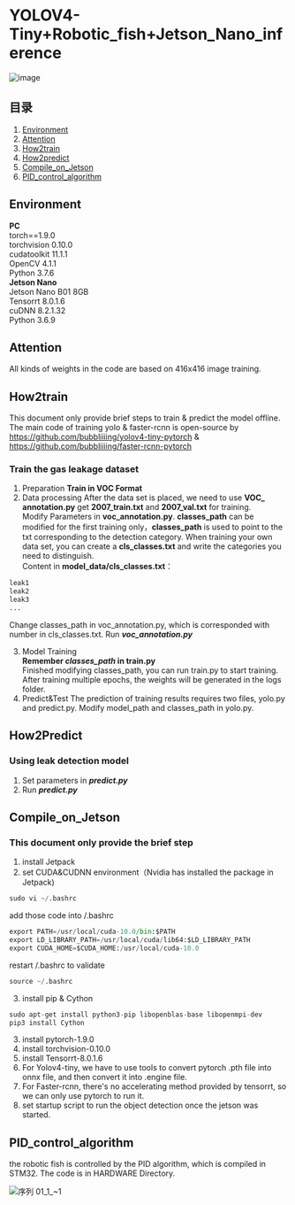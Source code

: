 # YOLOV4-Tiny+Robotic_fish+Jetson_Nano_inference


![image](https://user-images.githubusercontent.com/64571422/170802351-0e54dde1-930a-4e1f-8d18-6598bd6dd49b.png)


## 目录
1) [Environment](#Environment)
2) [Attention](#Attention)
3) [How2train](#How2train)
4) [How2predict](#How2Predict)
5) [Compile_on_Jetson](#Compile_on_Jetson)
6) [PID_control_algorithm](#PID_control_algorithm)

## Environment
**PC**\
    torch==1.9.0\
    torchvision 0.10.0\
    cudatoolkit 11.1.1\
    OpenCV 4.1.1\
    Python 3.7.6\
**Jetson Nano**\
    Jetson Nano B01 8GB\
    Tensorrt 8.0.1.6\
    cuDNN 8.2.1.32\
    Python 3.6.9
## Attention
All kinds of weights in the code are based on 416x416 image training.

## How2train
This document only provide brief steps to train & predict the model offline.
The main code of training yolo & faster-rcnn is open-source by https://github.com/bubbliiiing/yolov4-tiny-pytorch & https://github.com/bubbliiiing/faster-rcnn-pytorch
### Train the gas leakage dataset
1. Preparation
**Train in VOC Format**
2. Data processing
After the data set is placed, we need to use **VOC_ annotation.py** get **2007_train.txt** and **2007_val.txt** for training.\
Modify Parameters in **voc_annotation.py**. **classes_path** can be modified for the first training only，**classes_path** is used to point to the txt corresponding to the detection category.
When training your own data set, you can create a **cls_classes.txt** and write the categories you need to distinguish.\
Content in **model_data/cls_classes.txt**：      
```python
leak1
leak2
leak3
...
```
Change classes_path in voc_annotation.py, which is corresponded with number in cls_classes.txt. Run ***voc_annotation.py***

3. Model Training   
**Remember ***classes_path*** in train.py**\
Finished modifying classes_path, you can run train.py to start training. After training multiple epochs, the weights will be generated in the logs folder.
4. Predict&Test
The prediction of training results requires two files, yolo.py and predict.py. Modify model_path and classes_path in yolo.py.

## How2Predict
### Using leak detection model
1. Set parameters in ***predict.py***
2. Run ***predict.py***
## Compile_on_Jetson
### This document only provide the brief step 
1. install Jetpack
2. set CUDA&CUDNN environment（Nvidia has installed the package in Jetpack)
```python
sudo vi ~/.bashrc
```
  add those code into /.bashrc
```python
export PATH=/usr/local/cuda-10.0/bin:$PATH
export LD_LIBRARY_PATH=/usr/local/cuda/lib64:$LD_LIBRARY_PATH
export CUDA_HOME=$CUDA_HOME:/usr/local/cuda-10.0
```
   restart /.bashrc to validate
```python
source ~/.bashrc
```
3. install pip & Cython
```python
sudo apt-get install python3-pip libopenblas-base libopenmpi-dev
pip3 install Cython
```
3. install pytorch-1.9.0
4. install torchvision-0.10.0
5. install Tensorrt-8.0.1.6
6. For Yolov4-tiny, we have to use tools to convert pytorch .pth file into onnx file, and then convert it into .engine file.
7. For Faster-rcnn, there's no accelerating method provided by tensorrt, so we can only use pytorch to run it.
8. set startup script to run the object detection once the jetson was started.


## PID_control_algorithm
the robotic fish is controlled by the PID algorithm, which is compiled in STM32. The code is in HARDWARE Directory.


![序列 01_1_~1](https://user-images.githubusercontent.com/64571422/170801956-b59e7ff7-7da3-4822-91ca-edbcfba35e95.gif)


